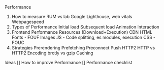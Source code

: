 Performance

1. How to measure
  RUM vs lab
  Google Lighthouse, web vitals
  Webpagespeed
2. Types of Performance
  Initial load
  Subsequent load
  Animation
  Interaction
3. Frontend Performance
  Resources (Download+Execution)
    CDN
    HTML
    Fonts - FOUF
    Images
    JS - Code splitting, es modules, execution
    CSS - FOUC
4. Strategies
    Prerendering
    Prefetching
    Preconnect
    Push HTTP2
    HTTP vs HTTP2
    Encoding brotly vs gzip
    Caching

Ideas
[] How to improve Performance
[] Performance checklist
